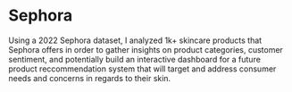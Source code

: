 # Sephora


Using a 2022 Sephora dataset, I analyzed 1k+ skincare products that Sephora offers in order to gather insights on product categories, customer sentiment, and potentially build an interactive dashboard for a future product reccommendation system that will target and address consumer needs and concerns in regards to their skin.
